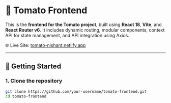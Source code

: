 # 🍅 Tomato Frontend

This is the **frontend for the Tomato project**, built using **React 18**, **Vite**, and **React Router v6**. It includes dynamic routing, modular components, context API for state management, and API integration using Axios.

🌐 Live Site: [tomato-nishant.netlify.app](https://tomato-nishant.netlify.app/)

---



## 🚀 Getting Started

### 1. Clone the repository

```bash
git clone https://github.com/your-username/tomato-frontend.git
cd tomato-frontend


